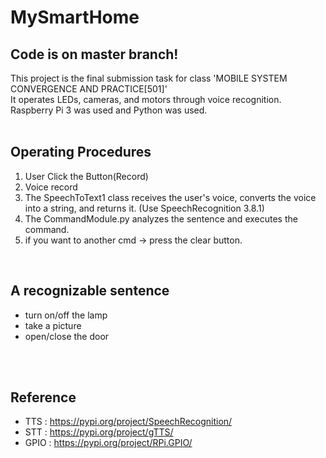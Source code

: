 # MySmartHome
## Code is on master branch!
This project is the final submission task for class 'MOBILE SYSTEM CONVERGENCE AND PRACTICE[501]' <br>
It operates LEDs, cameras, and motors through voice recognition.<br>
Raspberry Pi 3 was used and Python was used.<br>
<br>
## Operating Procedures <br>
  1. User Click the Button(Record)<br>
  2. Voice record<br>
  3. The SpeechToText1 class receives the user's voice, converts the voice into a string, and returns it. (Use SpeechRecognition 3.8.1)<br>
  4. The CommandModule.py analyzes the sentence and executes the command.<br>
  5. if you want to another cmd -> press the clear button.<br>
  <br>
  
## A recognizable sentence <br>
  - turn on/off the lamp<br>
  - take a picture<br>
  - open/close the door<br>
 <br>
 <br>
 
## Reference<br>
  - TTS : https://pypi.org/project/SpeechRecognition/<br>
  - STT : https://pypi.org/project/gTTS/<br>
  - GPIO : https://pypi.org/project/RPi.GPIO/<br>
    
